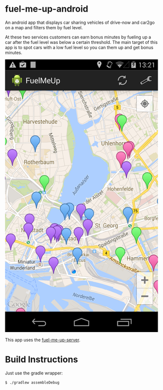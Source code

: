 fuel-me-up-android
==================

An android app that displays car sharing vehicles of drive-now and car2go on a map and filters them by fuel level.


At these two services customers can earn bonus minutes by fueling up a car after the fuel level was below a certain threshold.
The main target of this app is to spot cars with a low fuel level so you can them up and get bonus minutes. 

![A screenshot](./screenshot.png?raw=true)

This app uses the [fuel-me-up-server](https://github.com/mAu888/fuel-me-up-server).

# Build Instructions
Just use the gradle wrapper:

```
$ ./gradlew assembleDebug
```
